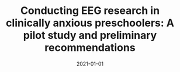 ---
title: "Conducting EEG research in clinically anxious preschoolers: A pilot study and preliminary recommendations"
collection: publications
category: manuscripts
permalink: /publication/2021-eeg-research-anxious-preschoolers/
date: 2021-01-01
venue: "Developmental Psychobiology"
excerpt: " Detailed study procedures are shared to support future EEG research in young children with anxiety."
paperurl: "https://pubmed.ncbi.nlm.nih.gov/34674238/"
citation: 'Horbatch F, Hruschak J, Hall M, Mannella KA, Synger A, Ip KI, Liu Y, Sadlier R, Gillett CB, Moser JS, Muzik M, Rosenblum KL, Fitzgerald KD. Conducting EEG research in clinically anxious preschoolers: A pilot study and preliminary recommendations. Dev Psychobiol. 2021 Nov;63(7):e22183. doi: 10.1002/dev.22183. PMID: 34674238.'
---